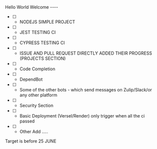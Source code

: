 Hello World
Welcome ----

- [ ] - NODEJS SIMPLE PROJECT 
- [ ] - JEST TESTING CI
- [ ] - CYPRESS TESTING CI 
- [ ] - ISSUE AND PULL REQUEST DIRECTLY ADDED THEIR PROGRESS (PROJECTS SECTION)
- [ ] - Code Completion
- [ ] - DependBot
- [ ] - Some of the other bots - which send messages on Zulip/Slack/or any other platform
- [ ] - Security Section
- [ ] - Basic Deployment (Versel/Render) only trigger when all the ci passed
- [ ] - Other Add .....

Target is before 25 JUNE
